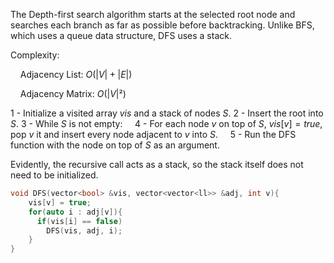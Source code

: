The Depth-first search algorithm starts at the selected root node and searches each branch as far as possible before backtracking.
Unlike BFS, which uses a queue data structure, DFS uses a stack.

Complexity:

&nbsp;&nbsp;&nbsp;&nbsp;Adjacency List: $O(|V| + |E|)$

&nbsp;&nbsp;&nbsp;&nbsp;Adjacency Matrix: $O(|V|²)$

1 - Initialize a visited array $vis$ and a stack of nodes $S$.
2 - Insert the root into $S$.
3 - While $S$ is not empty:
&nbsp;&nbsp;&nbsp;&nbsp;4 - For each node $v$ on top of $S$, $vis[v] = true$, pop $v$ it and insert every node adjacent to $v$ into $S$.
&nbsp;&nbsp;&nbsp;&nbsp;5 - Run the DFS function with the node on top of $S$ as an argument.

Evidently, the recursive call acts as a stack, so the stack itself does not need to be initialized.

```c++
void DFS(vector<bool> &vis, vector<vector<ll>> &adj, int v){
    vis[v] = true;
    for(auto i : adj[v]){
      if(vis[i] == false)
        DFS(vis, adj, i);
    } 
} 
```
